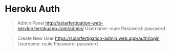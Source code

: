 # Heroku Auth 

> Admin Panel
http://solarfertigation-web-service.herokuapp.com/admin/
Username: roule
Password: password 

> Create New User
https://solarfertigation-admin.web.app/auth/login
Username: roule
Password: password 
